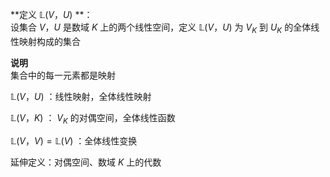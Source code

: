 **定义 $\mathbb L(V，U)$ **：    
设集合 $V，U$ 是数域 $K$ 上的两个线性空间，定义 $\mathbb L(V，U)$ 为 $V_K$ 到 $U_K$ 的全体线性映射构成的集合    
    
**说明**    
集合中的每一元素都是映射    
    
 $\mathbb L(V，U)$ ：线性映射，全体线性映射    
    
 $\mathbb L(V，K)$ ： $V_K$ 的对偶空间，全体线性函数    
    
 $\mathbb L(V，V)=\mathbb L(V)$ ：全体线性变换    
    
延伸定义：对偶空间、数域 $K$ 上的代数    
